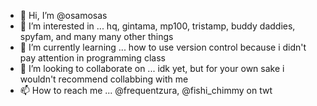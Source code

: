 - 👋 Hi, I’m @osamosas
- 👀 I’m interested in ... hq, gintama, mp100, tristamp, buddy daddies, spyfam, and many many other things 
- 🌱 I’m currently learning ... how to use version control because i didn't pay attention in programming class
- 💞️ I’m looking to collaborate on ... idk yet, but for your own sake i wouldn't recommend collabbing with me
- 📫 How to reach me ... @frequentzura, @fishi_chimmy on twt 

<!---
osamosas/osamosas is a ✨ special ✨ repository because its `README.md` (this file) appears on your GitHub profile.
You can click the Preview link to take a look at your changes.
--->
